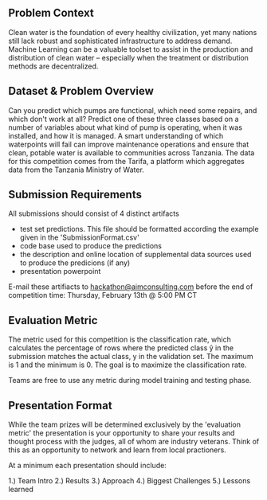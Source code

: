 
## Problem Context

Clean water is the foundation of every healthy civilization, yet many nations still lack robust and sophisticated infrastructure to address demand.  Machine Learning can be a valuable toolset to assist in the production and distribution of clean water – especially when the treatment or distribution methods are decentralized. 


## Dataset & Problem Overview

Can you predict which pumps are functional, which need some repairs, and which don't work at all?  Predict one of these three classes based on a number of variables about what kind of pump is operating, when it was installed, and how it is managed. A smart understanding of which waterpoints will fail can improve maintenance operations and ensure that clean, potable water is available to communities across Tanzania.
The data for this competition comes from the Tarifa, a platform which aggregates data from the Tanzania Ministry of Water.


## Submission Requirements

All submissions should consist of 4 distinct artifacts
- test set predictions.  This file should be formatted according the example given in the 'SubmissionFormat.csv'
- code base used to produce the predictions
- the description and online location of supplemental data sources used to produce the predicions (if any)
- presentation powerpoint

E-mail these artifiacts to hackathon@aimconsulting.com before the end of competition time: Thursday, February 13th @ 5:00 PM CT


## Evaluation Metric


The metric used for this competition is the classification rate, which calculates the percentage of rows where the predicted class ŷ  in the submission matches the actual class, y in the validation set. The maximum is 1 and the minimum is 0. The goal is to maximize the classification rate.

Teams are free to use any metric during model training and testing phase.


## Presentation Format

While the team prizes will be determined exclusively by the 'evaluation metric' the presentation is your opportunity to share your results and thought process with the judges, all of whom are industry veterans.  Think of this as an opportunity to network and learn from local practioners.

At a minimum each presentation should include:

1.) Team Intro
2.) Results
3.) Approach
4.) Biggest Challenges
5.) Lessons learned


